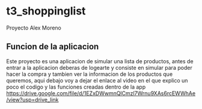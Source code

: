 # t3_shoppinglist

Proyecto Alex Moreno

## Funcion de la aplicacion 

Este proyecto es una aplicacion de simular una lista de productos, antes de entrar a la aplicacion deberas de logearte y consiste en simular para poder hacer la compra y tambien ver la informacion de los productos que queremos, aqui debajo voy a dejar el enlace al video en el que explico un poco el codigo y las funciones creadas dentro de la app
https://drive.google.com/file/d/1EZxDWwmnQlCmzl7Wrnu9XAs6rcEWWhAe/view?usp=drive_link
